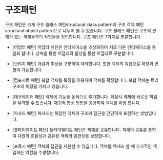 # 구조패턴
구조 패턴은 크게 구조 클래스 패턴structural class pattern과 구조 객체 패턴structural object pattern으로 나누어 볼 수 있습니다. 구조 클래스 패턴은 구조적 관계가 있는 객체들과의 작업들을 정의합니다. 구조 패턴은 7가지로 분류합니다.

* [어댑터 패턴]
어댑터 패턴은 인터페이스를 추상화하여 서로 다른 인터페이스를 통일화 합니다. 상속을 통한 어댑터와 합성을 통한 어댑터로 구분합니다.

* [브리지 패턴]
개념과 추상을 구분하여 처리합니다. 또한 객체의 독립으로 확장과 변형이 가능합니다.

* [컴포지트 패턴]
복합 객체를 특징을 이용하여 객체를 확장합니다. 복합 객체는 트리구조의 특징을 가지고 있습니다.

* [데코레이터 패턴]
객체에 기능을 동적으로 추가합니다. 확장시 객체에 새로운 책임을 부과할 수 있습니다. 재귀적 합성 방법을 응용하여 객체를 확장 합니다.

* [파사드 패턴]
파사드는 복잡한 객체의 구조와 접근을 간단하게 표현하는 방법입니다. 

* [플라이웨이트 패턴]
플라이웨이트 패턴은 객체를 공유합니다. 객체의 공유를 통하여 자원의 효율성과 공유된 객체의 일관성을 보장합니다.

* [프록시 패턴]
객체의 접근을 제한할 수 있습니다. 객체를 액세스 할 때 추가적인 책임하는 역할을 수행합니다.
